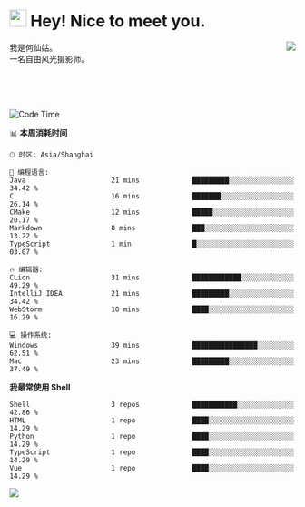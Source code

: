 <h1><img src="https://emojis.slackmojis.com/emojis/images/1531849430/4246/blob-sunglasses.gif?1531849430" width="30"/> Hey! Nice to meet you.</h1>
<a href="#">
<img align="right" src="https://github-readme-stats.vercel.app/api?username=hexgu&show_icons=true&hide_border=true&icon_color=586069&title_color=a0a9af">
</a>
我是何仙姑。<br>
一名自由风光摄影师。<br>

<br><br><br>




<!--START_SECTION:waka-->
![Code Time](http://img.shields.io/badge/Code%20Time-30%20hrs%2040%20mins-blue)

📊 **本周消耗时间** 

```text
🕑︎ 时区: Asia/Shanghai

💬 编程语言: 
Java                     21 mins             █████████░░░░░░░░░░░░░░░░   34.42 % 
C                        16 mins             ███████░░░░░░░░░░░░░░░░░░   26.14 % 
CMake                    12 mins             █████░░░░░░░░░░░░░░░░░░░░   20.17 % 
Markdown                 8 mins              ███░░░░░░░░░░░░░░░░░░░░░░   13.22 % 
TypeScript               1 min               █░░░░░░░░░░░░░░░░░░░░░░░░   03.07 % 

🔥 编辑器: 
CLion                    31 mins             ████████████░░░░░░░░░░░░░   49.29 % 
IntelliJ IDEA            21 mins             █████████░░░░░░░░░░░░░░░░   34.42 % 
WebStorm                 10 mins             ████░░░░░░░░░░░░░░░░░░░░░   16.29 % 

💻 操作系统: 
Windows                  39 mins             ████████████████░░░░░░░░░   62.51 % 
Mac                      23 mins             █████████░░░░░░░░░░░░░░░░   37.49 % 
```

**我最常使用 Shell** 

```text
Shell                    3 repos             ███████████░░░░░░░░░░░░░░   42.86 % 
HTML                     1 repo              ████░░░░░░░░░░░░░░░░░░░░░   14.29 % 
Python                   1 repo              ████░░░░░░░░░░░░░░░░░░░░░   14.29 % 
TypeScript               1 repo              ████░░░░░░░░░░░░░░░░░░░░░   14.29 % 
Vue                      1 repo              ████░░░░░░░░░░░░░░░░░░░░░   14.29 % 
```




<!--END_SECTION:waka-->


![](https://komarev.com/ghpvc/?username=hexgu)
